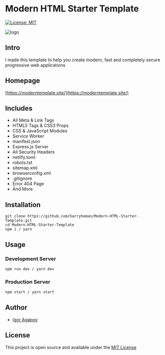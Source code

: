 # Modern HTML Starter Template

[![License: MIT](https://img.shields.io/badge/License-MIT-blue.svg)](https://opensource.org/licenses/MIT)

![logo](https://moderntemplate.site/img/logo.png)

## Intro

I made this template to help you create modern, fast and completely secure progressive web applications

## Homepage

[https://moderntemplate.site/](https://moderntemplate.site/)

## Includes

- All Meta & Link Tags
- HTML5 Tags & CSS3 Props
- CSS & JavaScript Modules
- Service Worker
- manifest.json
- Express.js Server
- All Security Headers
- netlify.toml
- robots.txt
- sitemap.xml
- browserconfig.xml
- .gitignore
- Error 404 Page
- And More

## Installation

```
git clone https://github.com/harryheman/Modern-HTML-Starter-Template.git
cd Modern-HTML-Starter-Template
npm i / yarn
```

## Usage

### Development Server

```bash
npm run dev / yarn dev
```

### Production Server

```bash
npm start / yarn start
```

## Author

- [Igor Agapov](https://github.com/harryheman)

## License

This project is open source and available under the [MIT License](LICENSE)

